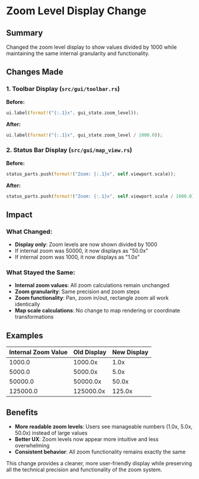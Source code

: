 # Zoom Level Display Change

## Summary
Changed the zoom level display to show values divided by 1000 while maintaining the same internal granularity and functionality.

## Changes Made

### 1. Toolbar Display (`src/gui/toolbar.rs`)
**Before:**
```rust
ui.label(format!("{:.1}x", gui_state.zoom_level));
```

**After:**
```rust
ui.label(format!("{:.1}x", gui_state.zoom_level / 1000.0));
```

### 2. Status Bar Display (`src/gui/map_view.rs`)
**Before:**
```rust
status_parts.push(format!("Zoom: {:.1}x", self.viewport.scale));
```

**After:**
```rust
status_parts.push(format!("Zoom: {:.1}x", self.viewport.scale / 1000.0));
```

## Impact

### What Changed:
- **Display only**: Zoom levels are now shown divided by 1000
- If internal zoom was 50000, it now displays as "50.0x"
- If internal zoom was 1000, it now displays as "1.0x"

### What Stayed the Same:
- **Internal zoom values**: All zoom calculations remain unchanged
- **Zoom granularity**: Same precision and zoom steps
- **Zoom functionality**: Pan, zoom in/out, rectangle zoom all work identically
- **Map scale calculations**: No change to map rendering or coordinate transformations

## Examples

| Internal Zoom Value | Old Display | New Display |
|---------------------|-------------|-------------|
| 1000.0             | 1000.0x     | 1.0x        |
| 5000.0             | 5000.0x     | 5.0x        |
| 50000.0            | 50000.0x    | 50.0x       |
| 125000.0           | 125000.0x   | 125.0x      |

## Benefits
- **More readable zoom levels**: Users see manageable numbers (1.0x, 5.0x, 50.0x) instead of large values
- **Better UX**: Zoom levels now appear more intuitive and less overwhelming
- **Consistent behavior**: All zoom functionality remains exactly the same

This change provides a cleaner, more user-friendly display while preserving all the technical precision and functionality of the zoom system.
